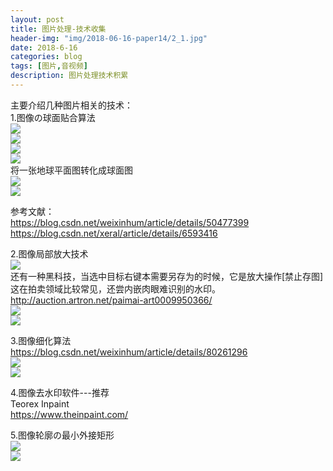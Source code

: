 ```yaml
---
layout: post
title: 图片处理-技术收集
header-img: "img/2018-06-16-paper14/2_1.jpg"
date: 2018-6-16
categories: blog
tags: [图片,音视频]
description: 图片处理技术积累
---
```



主要介绍几种图片相关的技术：<br>
1.图像の球面贴合算法<br>
![](/img/2018-06-16-paper14/7_1.PNG)<br>
![](/img/2018-06-16-paper14/7_2.PNG)<br>
![](/img/2018-06-16-paper14/9.PNG)<br>
![](/img/2018-06-16-paper14/10.PNG)<br>
将一张地球平面图转化成球面图<br>
![](/img/2018-06-16-paper14/8.jpg)<br>
![](/img/2018-06-16-paper14/8_1.PNG)<br>

参考文献：<br>
https://blog.csdn.net/weixinhum/article/details/50477399<br>
https://blog.csdn.net/xeral/article/details/6593416<br>

2.图像局部放大技术<br>
![](/img/2018-06-16-paper14/12.PNG)<br>
还有一种黑科技，当选中目标右键本需要另存为的时候，它是放大操作[禁止存图]<br>
这在拍卖领域比较常见，还尝内嵌肉眼难识别的水印。<br>
http://auction.artron.net/paimai-art0009950366/<br>
![](/img/2018-06-16-paper14/15_1.PNG)<br>
![](/img/2018-06-16-paper14/15_2.PNG)<br>

3.图像细化算法<br>
https://blog.csdn.net/weixinhum/article/details/80261296<br>
![](/img/2018-06-16-paper14/13.png)<br>
![](/img/2018-06-16-paper14/14.png)<br>

4.图像去水印软件---推荐<br>
Teorex Inpaint<br>
https://www.theinpaint.com/<br>

5.图像轮廓の最小外接矩形<br>
![](/img/2018-06-16-paper14/12.jpg)<br>
![](/img/2018-06-16-paper14/13.jpg)<br>